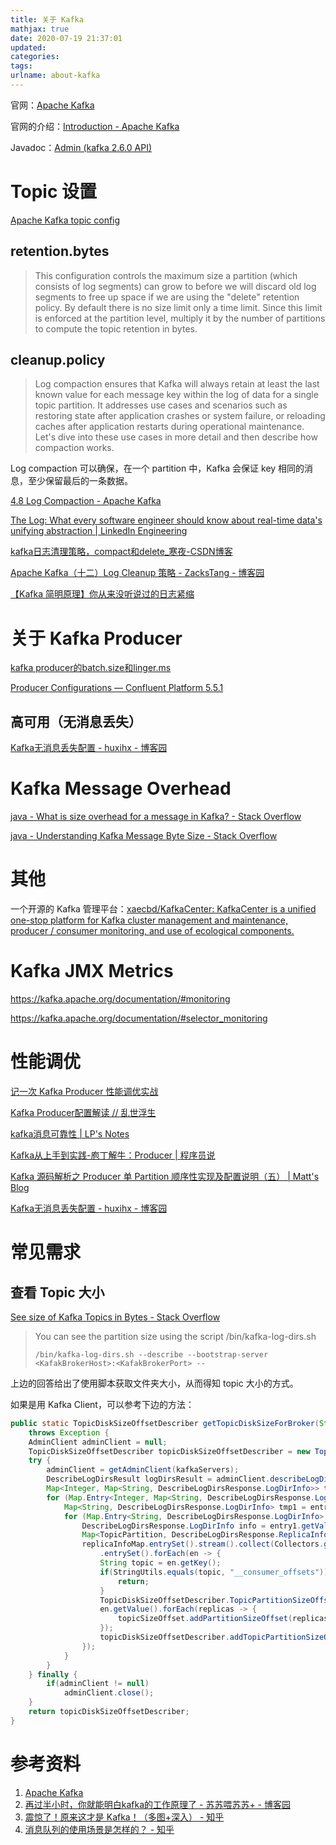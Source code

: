 ```yaml
---
title: 关于 Kafka
mathjax: true
date: 2020-07-19 21:37:01
updated:
categories:
tags:
urlname: about-kafka
---
```




<!-- more -->

官网：[Apache Kafka](https://kafka.apache.org/)



官网的介绍：[Introduction - Apache Kafka](https://kafka.apache.org/intro)

Javadoc：[Admin (kafka 2.6.0 API)](http://kafka.apache.org/26/javadoc/index.html?org/apache/kafka/clients/admin/Admin.html)



# Topic 设置

[Apache Kafka topic config](http://kafka.apache.org/documentation.html#topicconfigs)



## retention.bytes

> This configuration controls the maximum size a partition (which consists of log segments) can grow to before we will discard old log segments to free up space if we are using the "delete" retention policy. By default there is no size limit only a time limit. Since this limit is enforced at the partition level, multiply it by the number of partitions to compute the topic retention in bytes.



## cleanup.policy

> Log compaction ensures that Kafka will always retain at least the last known value for each message key within the log of data for a single topic partition. It addresses use cases and scenarios such as restoring state after application crashes or system failure, or reloading caches after application restarts during operational maintenance. Let's dive into these use cases in more detail and then describe how compaction works.

Log compaction 可以确保，在一个 partition 中，Kafka 会保证 key 相同的消息，至少保留最后的一条数据。





[4.8 Log Compaction - Apache Kafka](https://kafka.apache.org/documentation/#compaction)

[The Log: What every software engineer should know about real-time data's unifying abstraction | LinkedIn Engineering](https://engineering.linkedin.com/distributed-systems/log-what-every-software-engineer-should-know-about-real-time-datas-unifying)



[kafka日志清理策略，compact和delete_寒夜-CSDN博客](https://blog.csdn.net/u013200380/article/details/106453013)

[Apache Kafka（十二）Log Cleanup 策略 - ZacksTang - 博客园](https://www.cnblogs.com/zackstang/p/11638127.html)

[【Kafka 简明原理】你从来没听说过的日志紧缩](https://juejin.cn/post/6844904003868835853)







# 关于 Kafka Producer

[kafka producer的batch.size和linger.ms](https://www.cnblogs.com/set-cookie/p/8902340.html)

[Producer Configurations — Confluent Platform 5.5.1](https://docs.confluent.io/current/installation/configuration/producer-configs.html)



## 高可用（无消息丢失）

[Kafka无消息丢失配置 - huxihx - 博客园](https://www.cnblogs.com/huxi2b/p/6056364.html)



# Kafka Message Overhead

[java - What is size overhead for a message in Kafka? - Stack Overflow](https://stackoverflow.com/questions/57472830/what-is-size-overhead-for-a-message-in-kafka)

[java - Understanding Kafka Message Byte Size - Stack Overflow](https://stackoverflow.com/questions/56675681/understanding-kafka-message-byte-size)



# 其他

一个开源的 Kafka 管理平台：[xaecbd/KafkaCenter: KafkaCenter is a unified one-stop platform for Kafka cluster management and maintenance, producer / consumer monitoring, and use of ecological components.](https://github.com/xaecbd/KafkaCenter)





# Kafka JMX Metrics

https://kafka.apache.org/documentation/#monitoring

https://kafka.apache.org/documentation/#selector_monitoring





# 性能调优

[记一次 Kafka Producer 性能调优实战](http://objcoding.com/2020/09/18/kafka-producer-performance-optimization/)

[Kafka Producer配置解读 // 乱世浮生](https://atbug.com/kafka-producer-config/#lingerms)

[kafka消息可靠性 | LP's Notes](http://www.lpnote.com/2017/01/15/reliability-of-kafka-message/)

[Kafka从上手到实践-庖丁解牛：Producer | 程序员说](https://www.devtalking.com/articles/kafka-practice-4/)

[Kafka 源码解析之 Producer 单 Partition 顺序性实现及配置说明（五） | Matt's Blog](https://matt33.com/2017/09/10/produccer-end/)

[Kafka无消息丢失配置 - huxihx - 博客园](https://www.cnblogs.com/huxi2b/p/6056364.html)







# 常见需求

## 查看 Topic 大小

[See size of Kafka Topics in Bytes - Stack Overflow](https://stackoverflow.com/questions/43473670/see-size-of-kafka-topics-in-bytes)

> You can see the partition size using the script /bin/kafka-log-dirs.sh
>
> ```
> /bin/kafka-log-dirs.sh --describe --bootstrap-server <KafakBrokerHost>:<KafakBrokerPort> --
> ```

上边的回答给出了使用脚本获取文件夹大小，从而得知 topic 大小的方式。



如果是用 Kafka Client，可以参考下边的方法：



```java
public static TopicDiskSizeOffsetDescriber getTopicDiskSizeForBroker(String kafkaServers, int brokerID)
    throws Exception {
    AdminClient adminClient = null;
    TopicDiskSizeOffsetDescriber topicDiskSizeOffsetDescriber = new TopicDiskSizeOffsetDescriber();
    try {
        adminClient = getAdminClient(kafkaServers);
        DescribeLogDirsResult logDirsResult = adminClient.describeLogDirs(Collections.singletonList(brokerID));
        Map<Integer, Map<String, DescribeLogDirsResponse.LogDirInfo>> tmp = logDirsResult.all().get(10, TimeUnit.SECONDS);
        for (Map.Entry<Integer, Map<String, DescribeLogDirsResponse.LogDirInfo>> entry : tmp.entrySet()) {
            Map<String, DescribeLogDirsResponse.LogDirInfo> tmp1 = entry.getValue();
            for (Map.Entry<String, DescribeLogDirsResponse.LogDirInfo> entry1 : tmp1.entrySet()) {
                DescribeLogDirsResponse.LogDirInfo info = entry1.getValue();
                Map<TopicPartition, DescribeLogDirsResponse.ReplicaInfo> replicaInfoMap = info.replicaInfos;
                replicaInfoMap.entrySet().stream().collect(Collectors.groupingBy(e -> e.getKey().topic(), LinkedHashMap::new, Collectors.toList()))
                    .entrySet().forEach(en -> {
                    String topic = en.getKey();
                    if(StringUtils.equals(topic, "__consumer_offsets")) {
                        return;
                    }
                    TopicDiskSizeOffsetDescriber.TopicPartitionSizeOffset topicSizeOffset = new TopicDiskSizeOffsetDescriber.TopicPartitionSizeOffset(topic);
                    en.getValue().forEach(replicas -> {
                        topicSizeOffset.addPartitionSizeOffset(replicas.getKey().partition(), replicas.getValue().size, replicas.getValue().offsetLag);
                    });
                    topicDiskSizeOffsetDescriber.addTopicPartitionSizeOffset(topicSizeOffset);
                });
            }
        }
    } finally {
        if(adminClient != null)
            adminClient.close();
    }
    return topicDiskSizeOffsetDescriber;
}
```









# 参考资料

1. [Apache Kafka](https://kafka.apache.org/)
2. [再过半小时，你就能明白kafka的工作原理了 - 苏苏喂苏苏+ - 博客园](https://www.cnblogs.com/sujing/p/10960832.html)
3. [震惊了！原来这才是 Kafka！（多图+深入） - 知乎](https://zhuanlan.zhihu.com/p/158936520)
4. [消息队列的使用场景是怎样的？ - 知乎](https://www.zhihu.com/question/34243607)